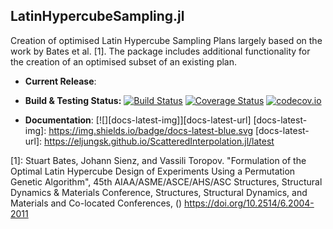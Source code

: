 ## LatinHypercubeSampling.jl

Creation of optimised Latin Hypercube Sampling Plans largely based on the work by Bates et al. [1]. The package includes additional functionality for the creation of an optimised subset of an existing plan.

- **Current Release**:

- **Build & Testing Status:**
  [![Build Status](https://travis-ci.org/MrUrq/LatinHypercubeSampling.jl.svg?branch=master)](https://travis-ci.org/MrUrq/LatinHypercubeSampling.jl)
  [![Coverage Status](https://coveralls.io/repos/MrUrq/LatinHypercubeSampling.jl/badge.svg?branch=master&service=github)](https://coveralls.io/github/mrurq/LatinHypercubeSampling.jl?branch=master)
  [![codecov.io](http://codecov.io/github/MrUrq/LatinHypercubeSampling.jl/coverage.svg?branch=master)](http://codecov.io/github/MrUrq/LatinHypercubeSampling.jl?branch=master)


- **Documentation**: [![][docs-latest-img]][docs-latest-url]
[docs-latest-img]: https://img.shields.io/badge/docs-latest-blue.svg
[docs-latest-url]: https://eljungsk.github.io/ScatteredInterpolation.jl/latest




[1]: Stuart Bates, Johann Sienz, and Vassili Toropov. "Formulation of the Optimal Latin Hypercube Design of Experiments Using a Permutation Genetic Algorithm", 45th AIAA/ASME/ASCE/AHS/ASC Structures, Structural Dynamics & Materials Conference, Structures, Structural Dynamics, and Materials and Co-located Conferences, () https://doi.org/10.2514/6.2004-2011
